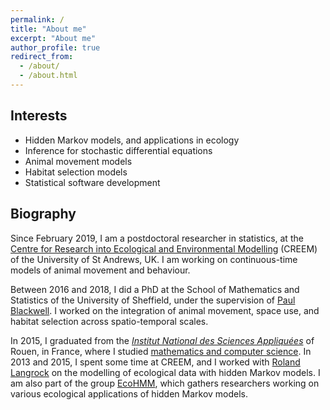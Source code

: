 ```yaml
---
permalink: /
title: "About me"
excerpt: "About me"
author_profile: true
redirect_from: 
  - /about/
  - /about.html
---
```


## Interests

- Hidden Markov models, and applications in ecology
- Inference for stochastic differential equations
- Animal movement models
- Habitat selection models
- Statistical software development

## Biography

Since February 2019, I am a postdoctoral researcher in statistics, at the <a href="https://www.creem.st-andrews.ac.uk/">Centre for Research into Ecological and Environmental Modelling</a> (CREEM) of the University of St Andrews, UK. I am working on continuous-time models of animal movement and behaviour.

Between 2016 and 2018, I did a PhD at the School of Mathematics and Statistics of the University of Sheffield, under the supervision of <a href="http://www.paul-blackwell.staff.shef.ac.uk/index.html">Paul Blackwell</a>. I worked on the integration of animal movement, space use, and habitat selection across spatio-temporal scales.

In 2015, I graduated from the <i><a href="https://en.wikipedia.org/wiki/Institut_national_des_sciences_appliqu%C3%A9es">Institut National des Sciences Appliqu&eacute;es</a></i> of Rouen, in France, where I studied <a href="https://www.insa-rouen.fr/formation/specialites-ingenieurses/genie-mathematique/programme-de-la-specialite-genie-mathematique">mathematics and computer science</a>. In 2013 and 2015, I spent some time at CREEM, and I worked with <a href="http://rolandlangrock.com/">Roland Langrock</a> on the modelling of ecological data with hidden Markov models. I am also part of the group <a href="http://ecohmm.wixsite.com/ecohmm">EcoHMM</a>, which gathers researchers working on various ecological applications of hidden Markov models.
